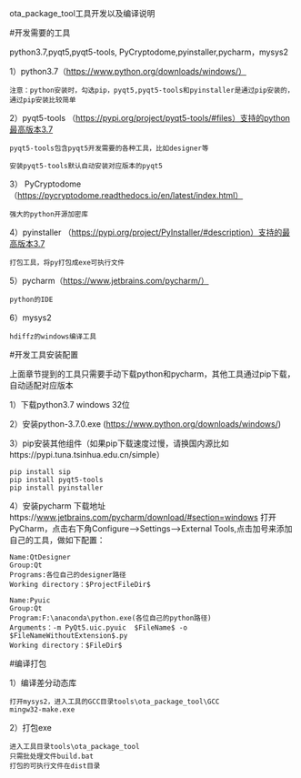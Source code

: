 ota_package_tool工具开发以及编译说明

#开发需要的工具

python3.7,pyqt5,pyqt5-tools, PyCryptodome,pyinstaller,pycharm，mysys2

1）python3.7（https://www.python.org/downloads/windows/）

	注意：python安装时，勾选pip，pyqt5,pyqt5-tools和pyinstaller是通过pip安装的，通过pip安装比较简单

2）pyqt5-tools （https://pypi.org/project/pyqt5-tools/#files）支持的python最高版本3.7

    pyqt5-tools包含pyqt5开发需要的各种工具，比如designer等

    安装pyqt5-tools默认自动安装对应版本的pyqt5

3） PyCryptodome （https://pycryptodome.readthedocs.io/en/latest/index.html）

    强大的python开源加密库
   

4）pyinstaller （https://pypi.org/project/PyInstaller/#description）支持的最高版本3.7

	打包工具，将py打包成exe可执行文件
 

5）pycharm（https://www.jetbrains.com/pycharm/）
	
	python的IDE

6）mysys2 

	hdiffz的windows编译工具


#开发工具安装配置

上面章节提到的工具只需要手动下载python和pycharm，其他工具通过pip下载，自动适配对应版本

1）下载python3.7 windows 32位

2）安装python-3.7.0.exe (https://www.python.org/downloads/windows/)

3）pip安装其他组件（如果pip下载速度过慢，请换国内源比如https://pypi.tuna.tsinhua.edu.cn/simple）

	pip install sip
	pip install pyqt5-tools
	pip install pyinstaller

4）安装pycharm 
 下载地址https://www.jetbrains.com/pycharm/download/#section=windows
 打开PyCharm，点击右下角Configure—>Settings—>External Tools,点击加号来添加自己的工具，做如下配置：
 
	Name:QtDesigner 
  	Group:Qt 
  	Programs:各位自己的designer路径 
  	Working directory：$ProjectFileDir$ 

  	Name:Pyuic 
 	Group:Qt 
 	Program:F:\anaconda\python.exe(各位自己的python路径) 
 	Arguments：-m PyQt5.uic.pyuic  $FileName$ -o $FileNameWithoutExtension$.py 
 	Working directory：$FileDir$ 

#编译打包

1）编译差分动态库
	
	打开mysys2，进入工具的GCC目录tools\ota_package_tool\GCC
	mingw32-make.exe

2）打包exe

	进入工具目录tools\ota_package_tool
	只需批处理文件build.bat
	打包的可执行文件在dist目录